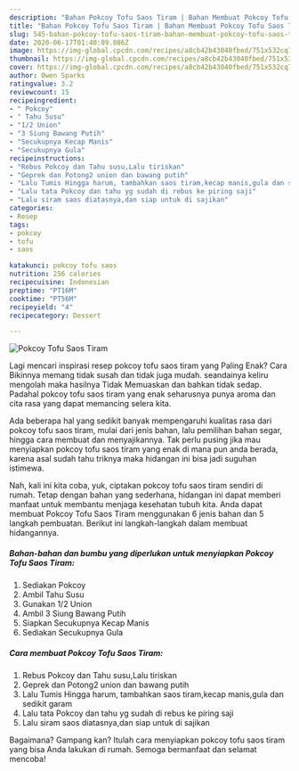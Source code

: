 ```yaml
---
description: "Bahan Pokcoy Tofu Saos Tiram | Bahan Membuat Pokcoy Tofu Saos Tiram Yang Enak Dan Lezat"
title: "Bahan Pokcoy Tofu Saos Tiram | Bahan Membuat Pokcoy Tofu Saos Tiram Yang Enak Dan Lezat"
slug: 545-bahan-pokcoy-tofu-saos-tiram-bahan-membuat-pokcoy-tofu-saos-tiram-yang-enak-dan-lezat
date: 2020-06-17T01:40:09.086Z
image: https://img-global.cpcdn.com/recipes/a8cb42b43040fbed/751x532cq70/pokcoy-tofu-saos-tiram-foto-resep-utama.jpg
thumbnail: https://img-global.cpcdn.com/recipes/a8cb42b43040fbed/751x532cq70/pokcoy-tofu-saos-tiram-foto-resep-utama.jpg
cover: https://img-global.cpcdn.com/recipes/a8cb42b43040fbed/751x532cq70/pokcoy-tofu-saos-tiram-foto-resep-utama.jpg
author: Owen Sparks
ratingvalue: 3.2
reviewcount: 15
recipeingredient:
- " Pokcoy"
- " Tahu Susu"
- "1/2 Union"
- "3 Siung Bawang Putih"
- "Secukupnya Kecap Manis"
- "Secukupnya Gula"
recipeinstructions:
- "Rebus Pokcoy dan Tahu susu,Lalu tiriskan"
- "Geprek dan Potong2 union dan bawang putih"
- "Lalu Tumis Hingga harum, tambahkan saos tiram,kecap manis,gula dan sedikit garam"
- "Lalu tata Pokcoy dan tahu yg sudah di rebus ke piring saji"
- "Lalu siram saos diatasnya,dan siap untuk di sajikan"
categories:
- Resep
tags:
- pokcoy
- tofu
- saos

katakunci: pokcoy tofu saos 
nutrition: 256 calories
recipecuisine: Indonesian
preptime: "PT16M"
cooktime: "PT56M"
recipeyield: "4"
recipecategory: Dessert

---
```



![Pokcoy Tofu Saos Tiram](https://img-global.cpcdn.com/recipes/a8cb42b43040fbed/751x532cq70/pokcoy-tofu-saos-tiram-foto-resep-utama.jpg)

Lagi mencari inspirasi resep pokcoy tofu saos tiram yang Paling Enak? Cara Bikinnya memang tidak susah dan tidak juga mudah. seandainya keliru mengolah maka hasilnya Tidak Memuaskan dan bahkan tidak sedap. Padahal pokcoy tofu saos tiram yang enak seharusnya punya aroma dan cita rasa yang dapat memancing selera kita.

Ada beberapa hal yang sedikit banyak mempengaruhi kualitas rasa dari pokcoy tofu saos tiram, mulai dari jenis bahan, lalu pemilihan bahan segar, hingga cara membuat dan menyajikannya. Tak perlu pusing jika mau menyiapkan pokcoy tofu saos tiram yang enak di mana pun anda berada, karena asal sudah tahu triknya maka hidangan ini bisa jadi suguhan istimewa.




Nah, kali ini kita coba, yuk, ciptakan pokcoy tofu saos tiram sendiri di rumah. Tetap dengan bahan yang sederhana, hidangan ini dapat memberi manfaat untuk membantu menjaga kesehatan tubuh kita. Anda dapat membuat Pokcoy Tofu Saos Tiram menggunakan 6 jenis bahan dan 5 langkah pembuatan. Berikut ini langkah-langkah dalam membuat hidangannya.

<!--inarticleads1-->

##### Bahan-bahan dan bumbu yang diperlukan untuk menyiapkan Pokcoy Tofu Saos Tiram:

1. Sediakan  Pokcoy
1. Ambil  Tahu Susu
1. Gunakan 1/2 Union
1. Ambil 3 Siung Bawang Putih
1. Siapkan Secukupnya Kecap Manis
1. Sediakan Secukupnya Gula




<!--inarticleads2-->

##### Cara membuat Pokcoy Tofu Saos Tiram:

1. Rebus Pokcoy dan Tahu susu,Lalu tiriskan
1. Geprek dan Potong2 union dan bawang putih
1. Lalu Tumis Hingga harum, tambahkan saos tiram,kecap manis,gula dan sedikit garam
1. Lalu tata Pokcoy dan tahu yg sudah di rebus ke piring saji
1. Lalu siram saos diatasnya,dan siap untuk di sajikan




Bagaimana? Gampang kan? Itulah cara menyiapkan pokcoy tofu saos tiram yang bisa Anda lakukan di rumah. Semoga bermanfaat dan selamat mencoba!
